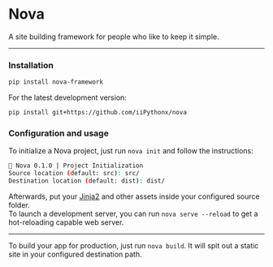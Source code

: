 # Nova

A site building framework for people who like to keep it simple.

---

### Installation

```sh
pip install nova-framework
```

For the latest development version:
```sh
pip install git+https://github.com/iiPythonx/nova
```

### Configuration and usage

To initialize a Nova project, just run `nova init` and follow the instructions:
```sh
🚀 Nova 0.1.0 | Project Initialization
Source location (default: src): src/
Destination location (default: dist): dist/
```

Afterwards, put your [Jinja2](https://jinja.palletsprojects.com/) and other assets inside your configured source folder.  
To launch a development server, you can run `nova serve --reload` to get a hot-reloading capable web server.  

---

To build your app for production, just run `nova build`. It will spit out a static site in your configured destination path.
